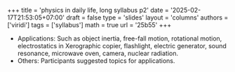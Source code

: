 +++
title = 'physics in daily life, long syllabus p2'
date = '2025-02-17T21:53:05+07:00'
draft = false
type = 'slides'
layout = 'columns'
authors = ['viridi']
tags = ['syllabus']
math = true
url = '25b55'
+++
<!--more-->

+ Applications: Such as object inertia, free-fall motion, rotational motion, electrostatics in Xerographic copier, flashlight, electric generator, sound resonance, microwave oven, camera, nuclear radiation.
+ Others: Participants suggested topics for applications.
